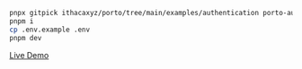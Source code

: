 ```sh
pnpx gitpick ithacaxyz/porto/tree/main/examples/authentication porto-auth && cd porto-auth
pnpm i
cp .env.example .env
pnpm dev
```

[Live Demo](https://authentication-example.porto.workers.dev)
